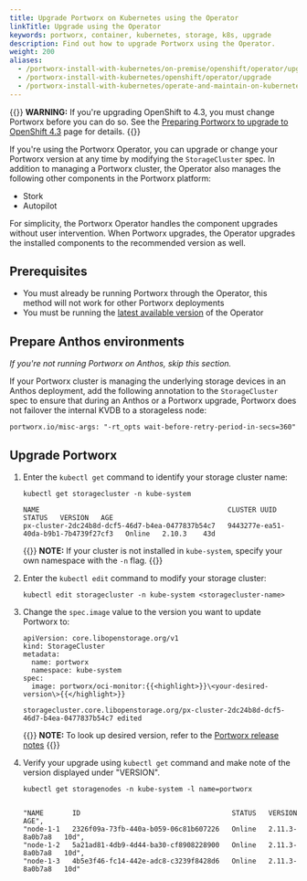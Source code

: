 ```yaml
---
title: Upgrade Portworx on Kubernetes using the Operator
linkTitle: Upgrade using the Operator
keywords: portworx, container, kubernetes, storage, k8s, upgrade
description: Find out how to upgrade Portworx using the Operator.
weight: 200
aliases:
  - /portworx-install-with-kubernetes/on-premise/openshift/operator/upgrade/
  - /portworx-install-with-kubernetes/openshift/operator/upgrade
  - /portworx-install-with-kubernetes/operate-and-maintain-on-kubernetes/upgrade/upgrade-operator/
---
```


{{<info>}}
**WARNING:** If you're upgrading OpenShift to 4.3, you must change Portworx before you can do so. See the [Preparing Portworx to upgrade to OpenShift 4.3](/install-portworx/openshift/operator/openshift-upgrade) page for details.
{{</info>}}

If you're using the Portworx Operator, you can upgrade or change your Portworx version at any time by modifying the `StorageCluster` spec. 
In addition to managing a Portworx cluster, the Operator also manages the following other components in the Portworx platform:

- Stork
- Autopilot

For simplicity, the Portworx Operator handles the component upgrades without user intervention. When Portworx upgrades, the Operator upgrades the installed components to the recommended version as well.

## Prerequisites

* You must already be running Portworx through the Operator, this method will not work for other Portworx deployments
* You must be running the [latest available version](https://github.com/libopenstorage/operator/releases) of the Operator

## Prepare Anthos environments

*If you're not running Portworx on Anthos, skip this section.* 

If your Portworx cluster is managing the underlying storage devices in an Anthos deployment, add the following annotation to the `StorageCluster` spec to ensure that during an Anthos or a Portworx upgrade, Portworx does not failover the internal KVDB to a storageless node:

```text
portworx.io/misc-args: "-rt_opts wait-before-retry-period-in-secs=360"
```

## Upgrade Portworx

1. Enter the `kubectl get` command to identify your storage cluster name:

      ```text
      kubectl get storagecluster -n kube-system
      ```
      ```
      NAME                                              CLUSTER UUID                           STATUS   VERSION   AGE
      px-cluster-2dc24b8d-dcf5-46d7-b4ea-0477837b54c7   9443277e-ea51-40da-b9b1-7b4739f27cf3   Online   2.10.3    43d
      ```
      {{<info>}}
**NOTE:** If your cluster is not installed in `kube-system`, specify your own namespace with the `-n` flag.
      {{</info>}}

2. Enter the `kubectl edit` command to modify your storage cluster:

      ```text
      kubectl edit storagecluster -n kube-system <storagecluster-name>
      ```

3. Change the `spec.image` value to the version you want to update Portworx to:

      ```text
      apiVersion: core.libopenstorage.org/v1
      kind: StorageCluster
      metadata:
        name: portworx
        namespace: kube-system
      spec:
        image: portworx/oci-monitor:{{<highlight>}}\<your-desired-version\>{{</highlight>}}
      ```
      ```
      storagecluster.core.libopenstorage.org/px-cluster-2dc24b8d-dcf5-46d7-b4ea-0477837b54c7 edited
      ```

      {{<info>}}
**NOTE:** To look up desired version, refer to the [Portworx release notes](/release-notes/portworx/)
      {{</info>}}

4. Verify your upgrade using `kubectl get` command and make note of the version displayed under "VERSION".

      ```text
      kubectl get storagenodes -n kube-system -l name=portworx
      ```
      ```output
      
      "NAME       ID                                     STATUS   VERSION          AGE",
      "node-1-1   2326f09a-73fb-440a-b059-06c81b607226   Online   2.11.3-8a0b7a8   10d",
      "node-1-2   5a21ad81-4db9-4d44-ba30-cf8908228900   Online   2.11.3-8a0b7a8   10d",
      "node-1-3   4b5e3f46-fc14-442e-adc8-c3239f8428d6   Online   2.11.3-8a0b7a8   10d"
      ```
